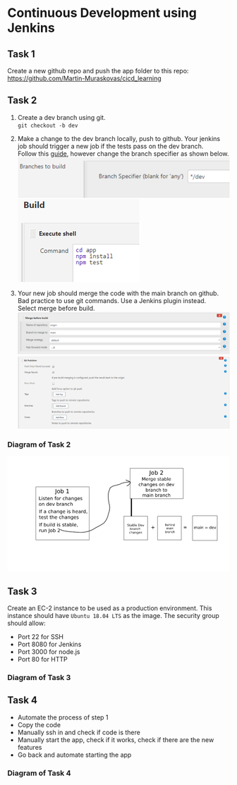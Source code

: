 # Continuous Development using Jenkins

## Task 1
Create a new github repo and push the app folder to this repo:<br>
https://github.com/Martin-Muraskovas/cicd_learning<br>

## Task 2
1. Create a dev branch using git.<br>
`git checkout -b dev`

2. Make a change to the dev branch locally, push to github. Your jenkins job should trigger a new job if the tests pass on the dev branch.<br>
Follow this [guide](https://github.com/Martin-Muraskovas/cicd_learning/blob/main/jenkins-cicd-first-job.md), however change the branch specifier as shown below.
![alt text](image.png)<br>
![alt text](image-1.png)<br>

1. Your new job should merge the code with the main branch on github.
Bad practice to use git commands. Use a Jenkins plugin instead.<br>
Select merge before build.<br>
![alt text](image-4.png)<br>
![alt text](image-3.png)<br>


### Diagram of Task 2
![alt text](diagram.png)<br>

## Task 3
Create an EC-2 instance to be used as a production environment.
This instance should have `Ubuntu 18.04 LTS` as the image.
The security group should allow:
   - Port 22 for SSH
   - Port 8080 for Jenkins
   - Port 3000 for node.js
   - Port 80 for HTTP

### Diagram of Task 3

## Task 4

- Automate the process of step 1
- Copy the code
- Manually ssh in and check if code is there
- Manually start the app, check if it works, check if there are the new features
- Go back and automate starting the app

### Diagram of Task 4
